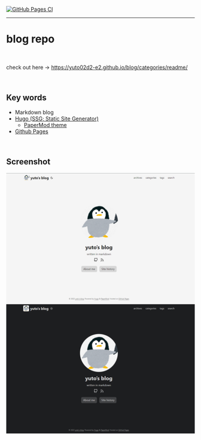 [![GitHub Pages CI](https://github.com/Yuto02D2-E2/blog/actions/workflows/ci.yaml/badge.svg?branch=main)](https://github.com/Yuto02D2-E2/blog/actions/workflows/ci.yaml)

---

# blog repo

<br>

check out here -> <https://yuto02d2-e2.github.io/blog/categories/readme/>

<br>

## Key words
- Markdown blog
- [Hugo (SSG; Static Site Generator)](https://gohugo.io/)
  - [PaperMod theme](https://github.com/adityatelange/hugo-PaperMod)
- [Github Pages](https://docs.github.com/ja/pages)

<br>

## Screenshot
![screenshot](./docs/screenshot-toppage-light.png)
![screenshot](./docs/screenshot-toppage-dark.png)
